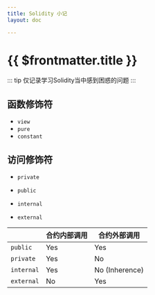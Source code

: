 ```yaml
---
title: Solidity 小记
layout: doc

---
```


# {{ $frontmatter.title }}

::: tip
仅记录学习Solidity当中感到困惑的问题
::: 

## 函数修饰符

- `view`
- `pure`
- `constant`

## 访问修饰符

- `private`

- `public`
- `internal`
- `external`

|            | 合约内部调用 | 合约外部调用   |
| ---------- | ------------ | -------------- |
| `public`   | Yes          | Yes            |
| `private`  | Yes          | No             |
| `internal` | Yes          | No (Inherence) |
| `external` | No           | Yes            |

